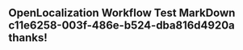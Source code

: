 <properties
ms.topic="hero-topic1"
ms.test1="hero-topic"
ms.test2="test"/>

## OpenLocalization Workflow Test MarkDown c11e6258-003f-486e-b524-dba816d4920a thanks!
